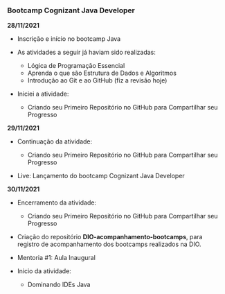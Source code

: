 ### Bootcamp Cognizant Java Developer

**28/11/2021**

- Inscrição e início no bootcamp Java

- As atividades a seguir já haviam sido realizadas:
	- Lógica de Programação Essencial
	- Aprenda o que são Estrutura de Dados e Algoritmos
	- Introdução ao Git e ao GitHub (fiz a revisão hoje)

- Iniciei a atividade:
	- Criando seu Primeiro Repositório no GitHub para Compartilhar seu Progresso

**29/11/2021**

- Continuação da atividade:
	- Criando seu Primeiro Repositório no GitHub para Compartilhar seu Progresso

- Live: Lançamento do bootcamp Cognizant Java Developer

**30/11/2021**

- Encerramento da atividade:
	- Criando seu Primeiro Repositório no GitHub para Compartilhar seu Progresso

- Criação do repositório **DIO-acompanhamento-bootcamps**, para registro de acompanhamento dos bootcamps realizados na DIO.

- Mentoria #1: Aula Inaugural

- Inicio da atividade:
	- Dominando IDEs Java
